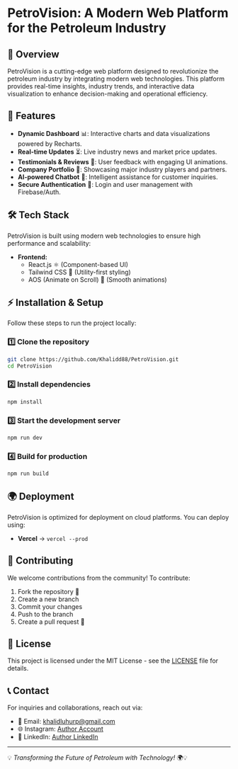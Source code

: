 # PetroVision: A Modern Web Platform for the Petroleum Industry

## 🚀 Overview
PetroVision is a cutting-edge web platform designed to revolutionize the petroleum industry by integrating modern web technologies. This platform provides real-time insights, industry trends, and interactive data visualization to enhance decision-making and operational efficiency.

## 🌟 Features
- **Dynamic Dashboard** 📊: Interactive charts and data visualizations powered by Recharts.
- **Real-time Updates** ⏳: Live industry news and market price updates.
- **Testimonials & Reviews** 💬: User feedback with engaging UI animations.
- **Company Portfolio** 🏢: Showcasing major industry players and partners.
- **AI-powered Chatbot** 🤖: Intelligent assistance for customer inquiries.
- **Secure Authentication** 🔐: Login and user management with Firebase/Auth.

## 🛠️ Tech Stack
PetroVision is built using modern web technologies to ensure high performance and scalability:

- **Frontend:**
  - React.js ⚛️ (Component-based UI)
  - Tailwind CSS 🎨 (Utility-first styling)
  - AOS (Animate on Scroll) 🚀 (Smooth animations)

## ⚡ Installation & Setup
Follow these steps to run the project locally:

### **1️⃣ Clone the repository**
```sh
git clone https://github.com/Khalidd88/PetroVision.git
cd PetroVision
```

### **2️⃣ Install dependencies**
```sh
npm install
```

### **3️⃣ Start the development server**
```sh
npm run dev
```

### **4️⃣ Build for production**
```sh
npm run build
```

## 🌍 Deployment
PetroVision is optimized for deployment on cloud platforms. You can deploy using:
- **Vercel** → `vercel --prod`
  
## 🤝 Contributing
We welcome contributions from the community! To contribute:
1. Fork the repository 🍴
2. Create a new branch
3. Commit your changes
4. Push to the branch 
5. Create a pull request 🚀

## 📜 License
This project is licensed under the MIT License - see the [LICENSE](LICENSE) file for details.

## 📞 Contact
For inquiries and collaborations, reach out via:
- 📧 Email: khalidluhurp@gmail.com
- 🌐 Instagram: [Author Account](https://www.instagram.com/oceannn.19)
- 🔗 LinkedIn: [Author LinkedIn](https://www.linkedin.com/in/khalid-luhur-pambudi)

---
💡 *Transforming the Future of Petroleum with Technology!* 🌍💡
